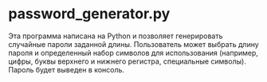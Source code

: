 # password_generator.py
Эта программа написана на Python и позволяет генерировать случайные пароли заданной длины. Пользователь может выбрать длину пароля и определенный набор символов для использования (например, цифры, буквы верхнего и нижнего регистра, специальные символы). Пароль будет выведен в консоль.
